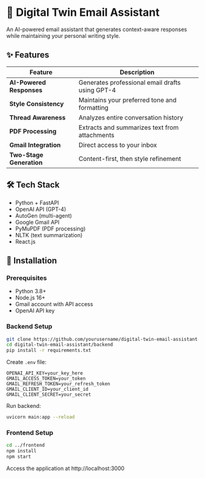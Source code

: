 # 📧 Digital Twin Email Assistant

An AI-powered email assistant that generates context-aware responses while maintaining your personal writing style.

## ✨ Features

| Feature | Description |
|---------|-------------|
| **AI-Powered Responses** | Generates professional email drafts using GPT-4 |
| **Style Consistency** | Maintains your preferred tone and formatting |
| **Thread Awareness** | Analyzes entire conversation history |
| **PDF Processing** | Extracts and summarizes text from attachments |
| **Gmail Integration** | Direct access to your inbox |
| **Two-Stage Generation** | Content-first, then style refinement |

## 🛠 Tech Stack

- Python + FastAPI
- OpenAI API (GPT-4)
- AutoGen (multi-agent)
- Google Gmail API
- PyMuPDF (PDF processing)
- NLTK (text summarization)
- React.js

## 🚀 Installation

### Prerequisites

- Python 3.8+
- Node.js 16+
- Gmail account with API access
- OpenAI API key

### Backend Setup

```bash
git clone https://github.com/yourusername/digital-twin-email-assistant.git
cd digital-twin-email-assistant/backend
pip install -r requirements.txt
```

Create `.env` file:
```
OPENAI_API_KEY=your_key_here
GMAIL_ACCESS_TOKEN=your_token
GMAIL_REFRESH_TOKEN=your_refresh_token
GMAIL_CLIENT_ID=your_client_id
GMAIL_CLIENT_SECRET=your_secret
```

Run backend:
```bash
uvicorn main:app --reload
```

### Frontend Setup

```bash
cd ../frontend
npm install
npm start
```

Access the application at http://localhost:3000
